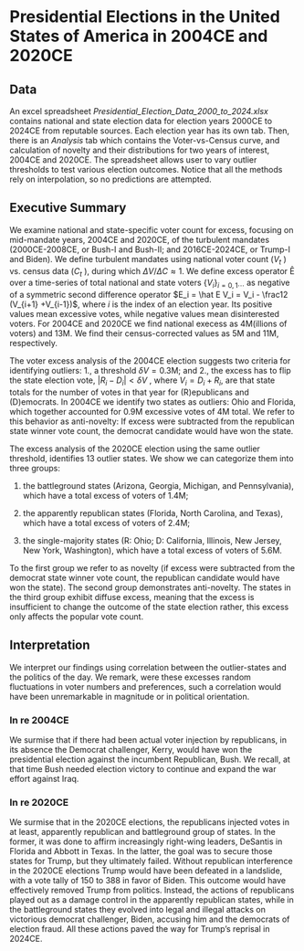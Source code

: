# Presidential Elections in the United States of America in 2004CE and 2020CE

## Data

An excel spreadsheet *Presidential_Election_Data_2000_to_2024.xlsx* contains national and state election data for election years 2000CE to 2024CE from reputable sources. 
Each election year has its own tab. Then, there is an *Analysis* tab which contains the Voter-vs-Census curve, and calculation of novelty and their distributions for two years of interest, 2004CE and 2020CE. The spreadsheet allows user to vary outlier thresholds to test various election outcomes. Notice that all the methods rely on interpolation, so no predictions are attempted.

## Executive Summary

We examine national and state-specific voter count for excess, focusing on mid-mandate years, 2004CE and 2020CE, of the turbulent mandates (2000CE-2008CE, or Bush-I and Bush-II; and 2016CE-2024CE, or Trump-I and Biden). We define turbulent mandates using national voter count ($V_t$ ) vs. 
census data ($C_t$ ), during which 
$\Delta V / \Delta C \approx 1$. 
We define excess operator Ê over a time-series of total national
and state voters $\{V_i \}_{i=0,1\cdots}$ as negative of a symmetric second difference operator
$E_i = \hat E V_i = V_i - \frac12 (V_{i+1} +V_{i-1})$, 
where $i$ is the index of an election year. 
Its positive values mean excessive votes, while negative values mean disinterested voters. For 2004CE and 2020CE we find national execess as 4M(illions of voters) and 13M. We
find their census-corrected values as 5M and 11M, respectively.

The voter excess analysis of the 2004CE election suggests two criteria for identifying outliers: 1., a threshold $\delta V = 0.3$M; and 2., the excess has to flip the state election
vote, $|R_i - D_i | < \delta V$ , where $V_i = D_i + R_i$, are that state totals for the number of votes in that year for (R)epublicans and (D)emocrats. In 2004CE we identify two
states as outliers: Ohio and Florida, which together accounted for 0.9M excessive votes of 4M total.
We refer to this behavior as anti-novelty: If excess were subtracted from the republican state winner vote count, the democrat candidate would have won the state.

The excess analysis of the 2020CE election using the same outlier threshold, identifies 13 outlier states. We show we can categorize them into three groups: 

1.  the battleground states (Arizona, Georgia, Michigan, and Pennsylvania), which have a total excess of voters of 1.4M; 
 
2.  the apparently republican states (Florida, North Carolina, and Texas), which have a total excess of voters of 2.4M; 

3. the single-majority states (R: Ohio; D: California, Illinois, New Jersey, New York, Washington), which have a total excess of voters of 5.6M. 
 
To the first group we refer to as novelty (if excess were subtracted from the democrat state winner vote count, the republican candidate would have won the state). The second group demonstrates anti-novelty. The states in the third group exhibit diffuse excess, meaning that the excess is insufficient to change the outcome of the state election rather, this excess only affects the popular vote count.

## Interpretation

We interpret our findings using correlation between the outlier-states and the politics of the day. We remark, were these excesses random fluctuations in voter numbers and preferences, such a correlation would have been unremarkable in magnitude or in political orientation.

### In re 2004CE 
We surmise that if there had been actual voter injection by republicans,
in its absence the Democrat challenger, Kerry, would have won the presidential
election against the incumbent Republican, Bush. We recall, at that time Bush needed election victory to continue and expand the war effort against Iraq.

### In re 2020CE
We surmise that in the 2020CE elections, the republicans injected votes in at least, apparently republican and battleground group of states. In the former, it was done to affirm increasingly right-wing leaders, DeSantis in Florida and Abbott in Texas. In the latter, the goal was to secure those states for Trump, but they ultimately failed. Without republican interference in the 2020CE elections Trump would have been defeated in a landslide, with a vote tally of 150 to 388 in favor
of Biden. This outcome would have effectively removed Trump from politics. Instead, the actions of republicans played out as a damage control in the apparently republican states,
while in the battleground states they evolved into legal and illegal attacks on victorious democrat challenger, Biden, accusing him and the democrats of election fraud. All these actions paved the way for Trump’s reprisal in 2024CE.
